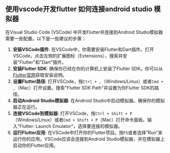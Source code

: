 ## 使用vscode开发flutter 如何连接android studio 模拟器 

在Visual Studio Code (VSCode) 中开发Flutter并连接到Android Studio模拟器需要一些配置。以下是一些建议的步骤：

1. **安装VSCode插件**: 在VSCode中，你需要安装Flutter和Dart插件。打开VSCode，点击左侧的扩展图标（Extensions），搜索并安装"Flutter"和"Dart"插件。
2. **安装Flutter SDK**: 确保你已经在你的计算机上安装了Flutter SDK。你可以从[Flutter官网](https://flutter.dev/docs/get-started/install)获取安装说明。
3. **设置Flutter路径**: 打开VSCode，按`Ctrl + ,`（Windows/Linux）或者`Cmd + ,`（Mac）打开设置。搜索"Flutter SDK Path"并设置为你Flutter SDK的路径。
4. **启动Android Studio模拟器**: 在Android Studio中启动模拟器。确保你的模拟器正在运行。
5. **连接VSCode到模拟器**: 打开VSCode，按`Ctrl + Shift + P`（Windows/Linux）或者`Cmd + Shift + P`（Mac）打开命令面板。输入"Flutter: Launch Emulator"，选择要连接的模拟器。
6. **运行Flutter应用**: 在VSCode中打开你的Flutter项目。按`F5`或者选择“Run”来运行你的应用。VSCode应该会连接到Android Studio模拟器，并在模拟器上启动你的Flutter应用。